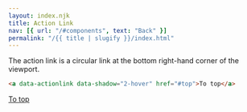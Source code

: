 ```yaml
---
layout: index.njk
title: Action Link
nav: [{ url: "/#components", text: "Back" }]
permalink: "/{{ title | slugify }}/index.html"
---
```


The action link is a circular link at the bottom right-hand corner of the viewport.

```html
<a data-actionlink data-shadow="2-hover" href="#top">To top</a>
```

<a data-actionlink data-shadow="2-hover" href="#top">To top</a>
